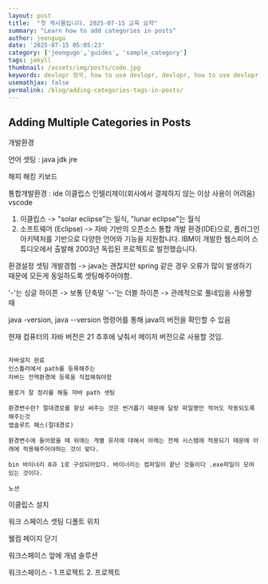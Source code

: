 ```yaml
---
layout: post
title:  "첫 게시물입니다. 2025-07-15 교육 요약"
summary: "Learn how to add categories in posts"
author: jeongugo
date: '2025-07-15 05:05:23'
category: ['jeongugo','guides', 'sample_category']
tags: jekyll
thumbnail: /assets/img/posts/code.jpg
keywords: devlopr 정국, how to use devlopr, devlopr, how to use devlopr-jekyll, devlopr-jekyll tutorial,best jekyll themes, multi categories and tags
usemathjax: false
permalink: /blog/adding-categories-tags-in-posts/
---
```


## Adding Multiple Categories in Posts

개발환경 

언어 셋팅 : java jdk jre 

해피 해킹 키보드

통합개발환경 : ide 이클립스 인텔리제이(회사에서 결제하지 않는 이상 사용이 어려움) vscode

1. 이클립스 -> "solar eclipse"는 일식, "lunar eclipse"는 월식
2. 소프트웨어 (Eclipse) -> 자바 기반의 오픈소스 통합 개발 환경(IDE)으로, 플러그인 아키텍처를 기반으로 다양한 언어와 기능을 지원합니다. IBM이 개발한 웹스피어 스튜디오에서 출발해 2003년 독립된 프로젝트로 발전했습니다.

환경설정 셋팅 개발경험 -> java는 괜찮지만 spring 같은 경우 오류가 많이 발생하기 때문에 모든게 동일하도록 셋팅해주어야함.

'-'는 싱글 하이픈 -> 보통 단축말
'--'는 더블 하이픈 -> 관례적으로 풀네임을 사용할 때

java -version, java --version 명령어를 통해 java의 버전을 확인할 수 있음 

현재 컴퓨터의 자바 버전은 21 추후에 낮춰서 메이저 버전으로 사용할 것임.

~~~~~~~~~~~~~~~~~~~~~~~~~~~~~~~~~~~~~~~~~~~~~~~~~~~~~~~~~~~~~~~~~~~~~~~~

자바설치 완료
인스톨러에서 path를 등록해주는
자바는 전역환경에 등록을 직접해줘야함

블로거 잘 정리를 해둠 자바 path 셋팅

환경변수란? 절대경로를 항상 써주는 것은 번거롭기 때문에 달랑 파일명만 적어도 작동되도록 해주는것 
앱솔루트 패스(절대경로)

환경변수에 들어왔을 때 위에는 개별 유저에 대해서 아래는 전체 시스템에 적용되기 때문에 아래에 적용해주어야하는 것이 맞다.

bin 바이너리 0과 1로 구성되어있다. 바이너리는 컴파일이 끝난 것들이다 .exe파일이 모여있는 것이다.

노션
~~~~~~~~~~~~~~~~~~~~~~~~~~~~~~~~~~~~~~~~~~~~~~~~~~~~~~~~~~~~~~~~~~~~~~~~
이클립스 설치

워크 스페이스 셋팅 디폴트 위치

웰컴 페이지 닫기

워크스페이스 앞에 개념 솔루션

워크스페이스 - 1.프로젝트
            	2. 프로젝트 

